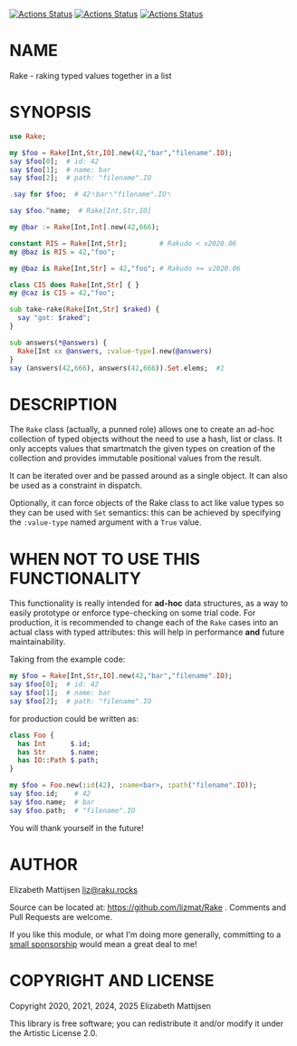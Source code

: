 [![Actions Status](https://github.com/lizmat/Rake/actions/workflows/linux.yml/badge.svg)](https://github.com/lizmat/Rake/actions) [![Actions Status](https://github.com/lizmat/Rake/actions/workflows/macos.yml/badge.svg)](https://github.com/lizmat/Rake/actions) [![Actions Status](https://github.com/lizmat/Rake/actions/workflows/windows.yml/badge.svg)](https://github.com/lizmat/Rake/actions)

NAME
====

Rake - raking typed values together in a list

SYNOPSIS
========

```raku
use Rake;

my $foo = Rake[Int,Str,IO].new(42,"bar","filename".IO);
say $foo[0];  # id: 42
say $foo[1];  # name: bar
say $foo[2];  # path: "filename".IO

.say for $foo;  # 42␤bar␤"filename".IO␤

say $foo.^name;  # Rake[Int,Str,IO]

my @bar := Rake[Int,Int].new(42,666);

constant RIS = Rake[Int,Str];        # Rakudo < v2020.06
my @baz is RIS = 42,"foo";

my @baz is Rake[Int,Str] = 42,"foo"; # Rakudo >= v2020.06

class CIS does Rake[Int,Str] { }
my @caz is CIS = 42,"foo";

sub take-rake(Rake[Int,Str] $raked) {
  say "got: $raked";
}

sub answers(*@answers) {
  Rake[Int xx @answers, :value-type].new(@answers)
}
say (answers(42,666), answers(42,666)).Set.elems;  #1
```

DESCRIPTION
===========

The `Rake` class (actually, a punned role) allows one to create an ad-hoc collection of typed objects without the need to use a hash, list or class. It only accepts values that smartmatch the given types on creation of the collection and provides immutable positional values from the result.

It can be iterated over and be passed around as a single object. It can also be used as a constraint in dispatch.

Optionally, it can force objects of the Rake class to act like value types so they can be used with `Set` semantics: this can be achieved by specifying the `:value-type` named argument with a `True` value.

WHEN NOT TO USE THIS FUNCTIONALITY
==================================

This functionality is really intended for **ad-hoc** data structures, as a way to easily prototype or enforce type-checking on some trial code. For production, it is recommended to change each of the `Rake` cases into an actual class with typed attributes: this will help in performance **and** future maintainability.

Taking from the example code:

```raku
my $foo = Rake[Int,Str,IO].new(42,"bar","filename".IO);
say $foo[0];  # id: 42
say $foo[1];  # name: bar
say $foo[2];  # path: "filename".IO
```

for production could be written as:

```raku
class Foo {
  has Int      $.id;
  has Str      $.name;
  has IO::Path $.path;
}

my $foo = Foo.new(:id(42), :name<bar>, :path("filename".IO));
say $foo.id;    # 42
say $foo.name;  # bar
say $foo.path;  # "filename".IO
```

You will thank yourself in the future!

AUTHOR
======

Elizabeth Mattijsen <liz@raku.rocks>

Source can be located at: https://github.com/lizmat/Rake . Comments and Pull Requests are welcome.

If you like this module, or what I'm doing more generally, committing to a [small sponsorship](https://github.com/sponsors/lizmat/) would mean a great deal to me!

COPYRIGHT AND LICENSE
=====================

Copyright 2020, 2021, 2024, 2025 Elizabeth Mattijsen

This library is free software; you can redistribute it and/or modify it under the Artistic License 2.0.

